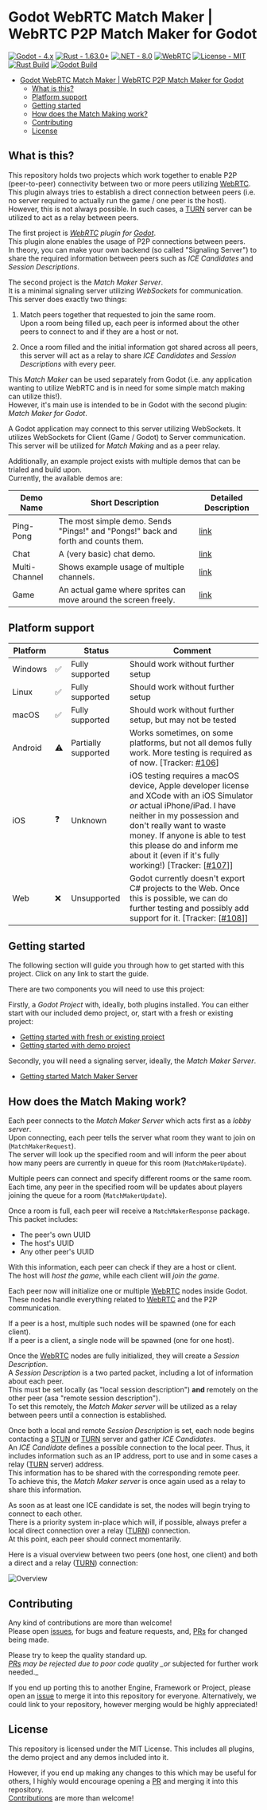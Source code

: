 # Godot WebRTC Match Maker | WebRTC P2P Match Maker for Godot

[![Godot - 4.x](https://img.shields.io/badge/Godot-4.x-53a4e0?style=for-the-badge&logo=godotengine&logoColor=53a4e0)](https://godotengine.org)
[![Rust - 1.63.0+](https://img.shields.io/badge/Rust-1.63.0+-e43716?style=for-the-badge&logo=Rust&logoColor=FFFFFF)](https://www.rust-lang.org/)
[![.NET - 8.0](https://img.shields.io/badge/.NET-8.0-512BD4?style=for-the-badge&logo=csharp)](https://www.rust-lang.org/)
[![WebRTC](https://img.shields.io/badge/WebRTC-0943a2?style=for-the-badge&logo=webrtc)](https://webrtc.org)
[![License - MIT](https://img.shields.io/badge/License-MIT-2ea44f?style=for-the-badge)](https://choosealicense.com/licenses/mit/)  
[![Rust Build](https://github.com/SakulFlee/Godot-WebRTC-Match-Maker/actions/workflows/build-rust.yml/badge.svg?branch=main)](https://github.com/SakulFlee/Godot-WebRTC-Match-Maker/actions/workflows/build-rust.yml)
[![Godot Build](https://github.com/SakulFlee/Godot-WebRTC-Match-Maker/actions/workflows/build-godot.yml/badge.svg?branch=main)](https://github.com/SakulFlee/Godot-WebRTC-Match-Maker/actions/workflows/build-godot.yml)

- [Godot WebRTC Match Maker | WebRTC P2P Match Maker for Godot](#godot-webrtc-match-maker--webrtc-p2p-match-maker-for-godot)
  - [What is this?](#what-is-this)
  - [Platform support](#platform-support)
  - [Getting started](#getting-started)
  - [How does the Match Making work?](#how-does-the-match-making-work)
  - [Contributing](#contributing)
  - [License](#license)

## What is this?

This repository holds two projects which work together to enable P2P (peer-to-peer) connectivity between two or more peers utilizing [WebRTC].
This plugin always tries to establish a direct connection between peers (i.e. no server required to actually run the game / one peer is the host).
However, this is not always possible.
In such cases, a [TURN] server can be utilized to act as a relay between peers.

The first project is _[WebRTC] plugin for [Godot]_.  
This plugin alone enables the usage of P2P connections between peers.  
In theory, you can make your own backend (so called "Signaling Server") to share the required information between peers such as _ICE Candidates_ and _Session Descriptions_.

The second project is the _Match Maker Server_.  
It is a minimal signaling server utilizing _WebSockets_ for communication.
This server does exactly two things:

1. Match peers together that requested to join the same room.  
   Upon a room being filled up, each peer is informed about the other peers to connect to and if they are a host or not.

2. Once a room filled and the initial information got shared across all peers, this server will act as a relay to share _ICE Candidates_ and _Session Descriptions_ with every peer.

This _Match Maker_ can be used separately from Godot (i.e. any application wanting to utilize WebRTC and is in need for some simple match making can utilize this!).  
However, it's main use is intended to be in Godot with the second plugin: _Match Maker for Godot_.

A Godot application may connect to this server utilizing WebSockets.
It utilizes WebSockets for Client (Game / Godot) to Server communication.
This server will be utilized for _Match Making_ and as a peer relay.

Additionally, an example project exists with multiple demos that can be trialed and build upon.  
Currently, the available demos are:

| Demo Name     | Short Description                                                                 | Detailed Description                            |
| ------------- | --------------------------------------------------------------------------------- | ----------------------------------------------- |
| Ping-Pong     | The most simple demo. Sends "Pings!" and "Pongs!" back and forth and counts them. | [link](./Godot%20Project/Demos/PingPong.md)     |
| Chat          | A (very basic) chat demo.                                                         | [link](./Godot%20Project/Demos/Chat.md)         |
| Multi-Channel | Shows example usage of multiple channels.                                         | [link](./Godot%20Project/Demos/MultiChannel.md) |
| Game          | An actual game where sprites can move around the screen freely.                   | [link](./Godot%20Project/Demos/Game.md)         |

## Platform support

| Platform |     | Status              | Comment                                                                                                                                                                                                                                                                                                                                                                         |
| -------- | --- | ------------------- | ------------------------------------------------------------------------------------------------------------------------------------------------------------------------------------------------------------------------------------------------------------------------------------------------------------------------------------------------------------------------------- |
| Windows  | ✅  | Fully supported     | Should work without further setup                                                                                                                                                                                                                                                                                                                                               |
| Linux    | ✅  | Fully supported     | Should work without further setup                                                                                                                                                                                                                                                                                                                                               |
| macOS    | ✅  | Fully supported     | Should work without further setup, but may not be tested                                                                                                                                                                                                                                                                                                                        |
| Android  | ⚠️  | Partially supported | Works sometimes, on some platforms, but not all demos fully work. More testing is required as of now. [Tracker: [#106](https://github.com/SakulFlee/Godot-WebRTC-Match-Maker/issues/106)]                                                                                                                                                                                       |
| iOS      | ❓  | Unknown             | iOS testing requires a macOS device, Apple developer license and XCode with an iOS Simulator _or_ actual iPhone/iPad. I have neither in my possession and don't really want to waste money. If anyone is able to test this please do and inform me about it (even if it's fully working!) [Tracker: [[#107](https://github.com/SakulFlee/Godot-WebRTC-Match-Maker/issues/107)]] |
| Web      | ❌  | Unsupported         | Godot currently doesn't export C# projects to the Web. Once this is possible, we can do further testing and possibly add support for it. [Tracker: [[#108](https://github.com/SakulFlee/Godot-WebRTC-Match-Maker/issues/108)]]                                                                                                                                                  |

## Getting started

The following section will guide you through how to get started with this project.
Click on any link to start the guide.

There are two components you will need to use this project:

Firstly, a _Godot Project_ with, ideally, both plugins installed.
You can either start with our included demo project, or, start with a fresh or existing project:

- [Getting started with fresh or existing project](./Documentation/Godot/GettingStartedWithAFreshProject.md)
- [Getting started with demo project](./Documentation/Godot/GettingStartedWithDemoProject.md)

Secondly, you will need a signaling server, ideally, the _Match Maker Server_.

- [Getting started Match Maker Server](./Documentation/Match%20Maker/GettingStartedWithMatchMaker.md)

## How does the Match Making work?

Each peer connects to the _Match Maker Server_ which acts first as a _lobby server_.  
Upon connecting, each peer tells the server what room they want to join on (`MatchMakerRequest`).  
The server will look up the specified room and will inform the peer about how many peers are currently in queue for this room (`MatchMakerUpdate`).

Multiple peers can connect and specify different rooms or the same room.  
Each time, any peer in the specified room will be updates about players joining the queue for a room (`MatchMakerUpdate`).

Once a room is full, each peer will receive a `MatchMakerResponse` package.  
This packet includes:

- The peer's own UUID
- The host's UUID
- Any other peer's UUID

With this information, each peer can check if they are a host or client.  
The host will _host the game_, while each client will _join the game_.

Each peer now will initialize one or multiple [WebRTC] nodes inside Godot.  
These nodes handle everything related to [WebRTC] and the P2P communication.

If a peer is a host, multiple such nodes will be spawned (one for each client).  
If a peer is a client, a single node will be spawned (one for one host).

Once the [WebRTC] nodes are fully initialized, they will create a _Session Description_.  
A _Session Description_ is a two parted packet, including a lot of information about each peer.  
This must be set locally (as "local session description") **and** remotely on the other peer (asa "remote session description").  
To set this remotely, the _Match Maker server_ will be utilized as a relay between peers until a connection is established.

Once both a local and remote _Session Description_ is set, each node begins contacting a [STUN] or [TURN] server and gather _ICE Candidates_.  
An _ICE Candidate_ defines a possible connection to the local peer.
Thus, it includes information such as an IP address, port to use and in some cases a relay ([TURN] server) address.  
This information has to be shared with the corresponding remote peer.  
To achieve this, the _Match Maker server_ is once again used as a relay to share this information.

As soon as at least one ICE candidate is set, the nodes will begin trying to connect to each other.  
There is a priority system in-place which will, if possible, always prefer a local direct connection over a relay ([TURN]) connection.  
At this point, each peer should connect momentarily.

Here is a visual overview between two peers (one host, one client) and both a direct and a relay ([TURN]) connection:

![Overview](Overview.drawio.svg)

## Contributing

Any kind of contributions are more than welcome!  
Please open [issues](issues/), for bugs and feature requests, and, [PRs](pulls/) for changed being made.

Please try to keep the quality standard up.  
_[PRs](pulls/) may be rejected due to poor code quality \_or_ subjected for further work needed.\_

If you end up porting this to another Engine, Framework or Project, please open an [issue](issues/) to merge it into this repository for everyone.
Alternatively, we could link to your repository, however merging would be highly appreciated!

## License

This repository is licensed under the MIT License.
This includes all plugins, the demo project and any demos included into it.

However, if you end up making any changes to this which may be useful for others, I highly would encourage opening a [PR](pulls/) and merging it into this repository.  
[Contributions](#contributing) are more than welcome!

[WebRTC]: https://webrtc.org/
[Godot]: https://godotengine.org/
[STUN]: https://en.wikipedia.org/wiki/STUN
[TURN]: https://en.wikipedia.org/wiki/Traversal_Using_Relays_around_NAT
